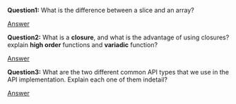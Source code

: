 **Question1:** What is the difference between a slice and an array?

[Answer](Interview/interview-preperation/question1/README.md)

**Question2:** What is a **closure**, and what is the advantage of using closures? explain **high order** functions and **variadic** function?

[Answer](Interview/interview-preperation/question2/README.md)

**Question3:** What are the two different common API types that we use in the API implementation. Explain each one of them indetail?

[Answer](Interview/interview-preperation/question3/README.md)